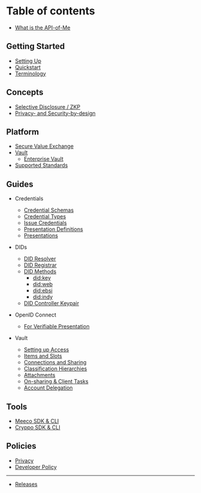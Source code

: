 # Table of contents

- [What is the API-of-Me](README.md)

## Getting Started

- [Setting Up](getting-started/setting-up.md)
- [Quickstart](getting-started/quickstart.md)
- [Terminology](/concepts/terminology.md)

## Concepts

- [Selective Disclosure / ZKP](concepts/selective-disclosure.md)
- [Privacy- and Security-by-design](concepts/privacy-and-security-by-design.md)

## Platform

- [Secure Value Exchange](platform/overview.md)
- [Vault](platform/vault/overview.md)
  - [Enterprise Vault](platform/vault/enterprise-vault.md)
- [Supported Standards](platform/supported-standards.md)

## Guides

- Credentials
  - [Credential Schemas](guides/credentials/credential-schemas.md)
  - [Credential Types](guides/credentials/credential-types.md)
  - [Issue Credentials](guides/credentials/issue-credentials.md)
  - [Presentation Definitions](guides/credentials/presentation-definitions.md)
  - [Presentations](guides/credentials/presentations.md)

- DIDs
  - [DID Resolver](guides/dids/did-resolution.md)
  - [DID Registrar](guides/dids/did-registration.md)
  - [DID Methods](guides/dids/did-methods.md)
    - [did:key](guides/dids/methods/did-key.md)
    - [did:web](guides/dids/methods/did-web.md)
    - [did:ebsi](guides/dids/methods/did-ebsi.md)
    - [did:indy](guides/dids/methods/did-indy.md)
  - [DID Controller Keypair](guides/dids/did-controller-keypair.md)

- OpenID Connect
  - [For Verifiable Presentation](guides/oidc/oidc4vp.md)

- Vault
  - [Setting up Access](guides/vault/setting-up-access.md)
  - [Items and Slots](guides/vault/items-and-slots.md)
  - [Connections and Sharing](guides/vault/connections-and-sharing.md)
  - [Classification Hierarchies](guides/vault/classification-hierarchies.md)
  - [Attachments](guides/vault/attachments.md)
  - [On-sharing & Client Tasks](guides/vault/on-sharing-and-client-tasks.md)
  - [Account Delegation](guides/vault/account-delegation.md)

## Tools

- [Meeco SDK & CLI](tools/meeco-cli.md)
- [Cryppo SDK & CLI](tools/cryppo.md)
## Policies <a id="policies"></a>

- [Privacy](policies/privacy.md)
- [Developer Policy](policies/developer-policy.md)

---

- [Releases](releases/releases.md)
